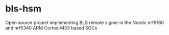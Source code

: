 # bls-hsm
Open source project implementing BLS remote signer in the Nordic nrf9160 and nrf5340 ARM Cortex-M33 based SOCs
